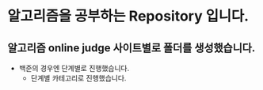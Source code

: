 
알고리즘을 공부하는 Repository 입니다.
================================

알고리즘 online judge 사이트별로 폴더를 생성했습니다.
---------------------------------

* 백준의 경우엔 단계별로 진행했습니다.
    * 단계별 카테고리로 진행했습니다.
    

